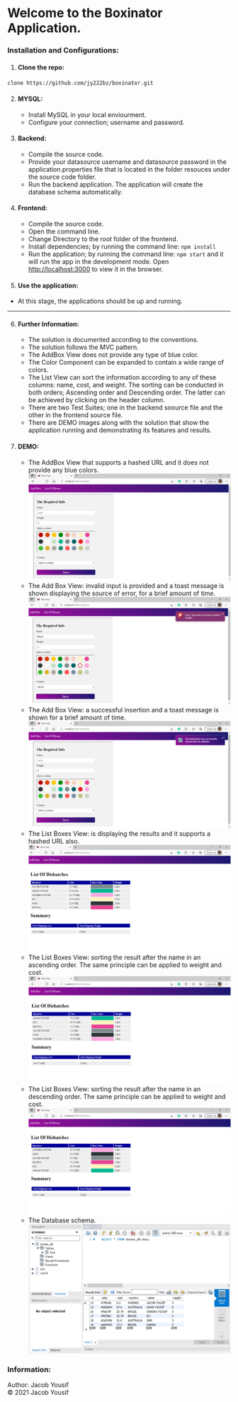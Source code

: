 # Welcome to the Boxinator Application.

### Installation and Configurations:
1. #### Clone the repo:

~~~
clone https://github.com/jy222bz/boxinator.git
~~~

2. #### MYSQL:
    - Install MySQL in your local enviourment.
    - Configure your connection; username and password.

3. #### Backend:
    - Compile the source code.
    - Provide your datasource username and datasource password in the application.properties file that is located in the folder resouces under the source code folder.
    - Run the backend application. The application will create the database schema automatically.

4. #### Frontend:
    - Compile the source code.
    - Open the command line.
    - Change Directory to the root folder of the frontend.
    - Install dependencies; by running the command line: `npm install`
    - Run the application; by running the command line: `npm start` and it will run the app in the development mode. Open [http://localhost:3000](http://localhost:3000) to view it in the browser.

5. #### Use the application:
  -  At this stage, the applications should be up and running.
___

6. #### Further Information:
   - The solution is documented according to the conventions.
   - The solution follows the MVC pattern.
   - The AddBox View does not provide any type of blue color.
   - The Color Component can be expanded to contain a wide range of colors. 
   - The List View can sort the information according to any of these columns: name, cost, and weight. The sorting can be conducted in both orders; Ascending order and Descending order. The latter can be achieved by clicking on the header column.
   - There are two Test Suites; one in the backend soource file and the other in the frontend source file.
   - There are DEMO images along with the solution that show the application running and demonstrating its features and results.
   
7. #### DEMO:
   - The AddBox View that supports a hashed URL and it does not provide any blue colors. 
   ![image info](https://github.com/jy222bz/boxinator/blob/master/DemoImages/addbox.png)
   - The Add Box View: invalid input is provided and a toast message is shown displaying the source of error, for a brief amount of time. 
   ![image info](https://github.com/jy222bz/boxinator/blob/master/DemoImages/toast-message-when-the-weight-is-neg.png)
    - The Add Box View: a successful insertion and a toast message is shown for a brief amount of time.
   ![image info](https://github.com/jy222bz/boxinator/blob/master/DemoImages/toast-message-in-insertion.png)
   - The List Boxes View: is displaying the results and it supports a hashed URL also. 
   ![image info](https://github.com/jy222bz/boxinator/blob/master/DemoImages/listofboxes.png)
   - The List Boxes View: sorting the result after the name in an ascending order. The same principle can be applied to weight and cost.
   ![image info](https://github.com/jy222bz/boxinator/blob/master/DemoImages/listofboxes-sorting-names-in-acs.png)
   - The List Boxes View: sorting the result after the name in an descending order. The same principle can be applied to weight and cost.
   ![image info](https://github.com/jy222bz/boxinator/blob/master/DemoImages/listofboxes-sorting-names-in-des.png)
   - The Database schema. 
   ![image info](https://github.com/jy222bz/boxinator/blob/master/DemoImages/db.png)

### Information:
Author: Jacob Yousif <br>
&copy; 2021 Jacob Yousif
